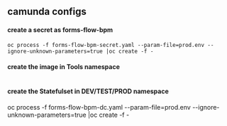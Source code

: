 ## camunda configs

#### create a secret as forms-flow-bpm  

```
oc process -f forms-flow-bpm-secret.yaml --param-file=prod.env --ignore-unknown-parameters=true |oc create -f -
```

#### create the image in Tools namespace

``` oc process -f forms-flow-bpm-bc.yaml|oc create -f -
```

#### create the Statefulset in DEV/TEST/PROD namespace
oc process -f forms-flow-bpm-dc.yaml --param-file=prod.env --ignore-unknown-parameters=true  |oc create -f -
